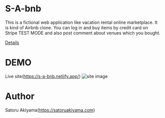 # S-A-bnb

This is a fictional web application like vacation rental online marketplace. It is kind of Airbnb clone. You can log in and buy items by credit card on Stripe TEST MODE and also post comment about venues which you bought.

[Details](https://satoruakiyama.com/work/s-a-bnb)

# DEMO

Live site(https://s-a-bnb.netlify.app/)
![site image](https://images.satoruakiyama.com/images/s-a-bnb1-min.png)

# Author

Satoru Akiyama(https://satoruakiyama.com)

